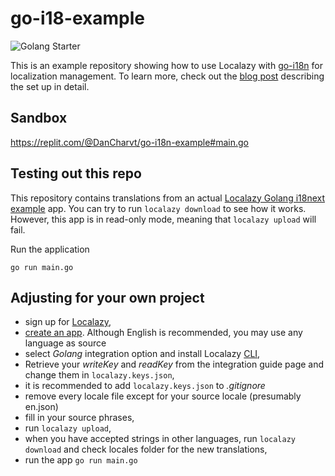 # go-i18-example
![Golang Starter](https://ghost.localazy.com/content/images/2021/06/Go-i18n-localazy.png)

This is an example repository showing how to use Localazy with [go-i18n](https://github.com/nicksnyder/go-i18n) for localization management.
To learn more, check out the [blog post](https://localazy.com/blog/how-to-localize-golang-app-with-go-i18n-and-localazy) describing the set up in detail.

## Sandbox
https://replit.com/@DanCharvt/go-i18n-example#main.go

## Testing out this repo
This repository contains translations from an actual [Localazy Golang i18next example](https://localazy.com/p/go-i18n-example) app. You can try to run `localazy download` to see how it works. However, this app is in read-only mode, meaning that `localazy upload` will fail. 

Run the application 
```
go run main.go
```

## Adjusting for your own project

- sign up for [Localazy](https://localazy.com/register),
- [create an app](https://localazy.com/my/create). Although English is recommended, you may use any language as source 
- select *Golang* integration option and install Localazy [CLI](https://testing.localazy.com/docs/cli/installation),
- Retrieve your _writeKey_ and _readKey_ from the integration guide page and change them in `localazy.keys.json`,
- it is recommended to add `localazy.keys.json` to _.gitignore_
- remove every locale file except for your source locale (presumably en.json)
- fill in your source phrases,
- run `localazy upload`,
- when you have accepted strings in other languages, run `localazy download` and check locales folder for the new translations,
-  run the app `go run main.go`
